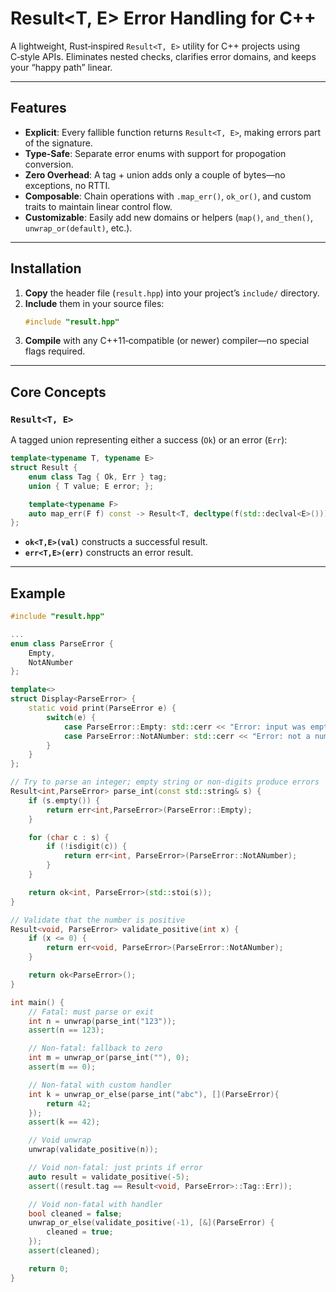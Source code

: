 # Result<T, E> Error Handling for C++

A lightweight, Rust‑inspired `Result<T, E>` utility for C++ projects using C‑style APIs. 
Eliminates nested checks, clarifies error domains, and keeps your “happy path” linear.

---

## Features

- **Explicit**: Every fallible function returns `Result<T, E>`, making errors part of the signature.
- **Type‑Safe**: Separate error enums with support for propogation conversion.
- **Zero Overhead**: A tag + union adds only a couple of bytes—no exceptions, no RTTI.
- **Composable**: Chain operations with `.map_err()`, `ok_or()`, and custom traits to maintain linear control flow.
- **Customizable**: Easily add new domains or helpers (`map()`, `and_then()`, `unwrap_or(default)`, etc.).

---

## Installation

1. **Copy** the header file (`result.hpp`) into your project’s `include/` directory.  
2. **Include** them in your source files:
   ```cpp
   #include "result.hpp"
   ```
3. **Compile** with any C++11‑compatible (or newer) compiler—no special flags required.

---

## Core Concepts

### `Result<T, E>`

A tagged union representing either a success (`Ok`) or an error (`Err`):

```cpp
template<typename T, typename E>
struct Result {
    enum class Tag { Ok, Err } tag;
    union { T value; E error; };

    template<typename F>
    auto map_err(F f) const -> Result<T, decltype(f(std::declval<E>()))>;
};
```

- **`ok<T,E>(val)`** constructs a successful result.  
- **`err<T,E>(err)`** constructs an error result.

---

## Example

```cpp
#include "result.hpp"

...
enum class ParseError {
    Empty, 
    NotANumber 
};

template<>
struct Display<ParseError> {
    static void print(ParseError e) {
        switch(e) {
            case ParseError::Empty: std::cerr << "Error: input was empty\n"; break;
            case ParseError::NotANumber: std::cerr << "Error: not a number\n"; break;
        }
    }
};

// Try to parse an integer; empty string or non‑digits produce errors
Result<int,ParseError> parse_int(const std::string& s) {
    if (s.empty()) {
        return err<int,ParseError>(ParseError::Empty);
    }

    for (char c : s) {
        if (!isdigit(c)) {
            return err<int, ParseError>(ParseError::NotANumber);
        }
    }

    return ok<int, ParseError>(std::stoi(s));
}

// Validate that the number is positive
Result<void, ParseError> validate_positive(int x) {
    if (x <= 0) {
        return err<void, ParseError>(ParseError::NotANumber);
    }

    return ok<ParseError>();
}

int main() {
    // Fatal: must parse or exit
    int n = unwrap(parse_int("123"));
    assert(n == 123);

    // Non‑fatal: fallback to zero
    int m = unwrap_or(parse_int(""), 0);
    assert(m == 0);

    // Non‑fatal with custom handler
    int k = unwrap_or_else(parse_int("abc"), [](ParseError){
        return 42;
    });
    assert(k == 42);

    // Void unwrap
    unwrap(validate_positive(n));

    // Void non‑fatal: just prints if error
    auto result = validate_positive(-5);
    assert((result.tag == Result<void, ParseError>::Tag::Err));

    // Void non‑fatal with handler
    bool cleaned = false;
    unwrap_or_else(validate_positive(-1), [&](ParseError) {
        cleaned = true;
    });
    assert(cleaned);

    return 0;
}
```

